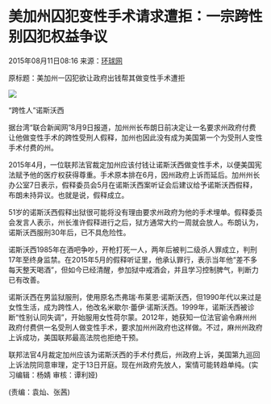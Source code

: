 # 美加州囚犯变性手术请求遭拒：一宗跨性别囚犯权益争议

2015年08月11日08:16  来源：[环球网](http://www.huanqiu.com/)

原标题：美加州一囚犯欲让政府出钱帮其做变性手术遭拒

![](http://www.people.com.cn/mediafile/pic/20150810/43/17465534064706562691.jpg)

“跨性人”诺斯沃西

据台湾“联合新闻网”8月9日报道，加州州长布朗日前决定让一名要求州政府付费让他做变性手术的跨性受刑人假释，加州也因此没有成为美国第一个为受刑人变性手术付费的州。

2015年4月，一位联邦法官裁定加州应该付钱让诺斯沃西做变性手术，以便美国宪法赋予他的医疗权获得尊重。手术原本排在6月，因州政府上诉而延后。加州州长办公室7日表示，假释委员会5月在诺斯沃西案听证会后建议给予诺斯沃西假释，布朗未持异议。也就是说，假释成立。

51岁的诺斯沃西假释出狱很可能将没有理由要求州政府为他的手术埋单。假释委员会发言人表示，州长淮许假释进行之后，狱方通常大约一周就会放人。布朗认为，诺斯沃西服刑30年后，已不具危险性。

诺斯沃西1985年在酒吧争吵，开枪打死一人，两年后被判二级杀人罪成立，判刑17年至终身监禁。在2015年5月的假释听证里，他承认罪行，表示当年他“差不多每天整天喝酒”，但如今已经清醒，参加狱中戒酒会，并且学习控制脾气，判断力已有改善。

诺斯沃西在男监狱服刑，使用原名杰弗瑞·布莱恩·诺斯沃西，但1990年代以来过是女性生活，成为跨性人，他改名米歇尔·蕾伊·诺斯沃西。1999年，诺斯沃西被诊断“性别认同失调”，开始服用女性荷尔蒙。2012年，她获知一位法官谕令麻州州政府付费供一名受刑人做变性手术，要求加州州政府也这样做。不过，麻州州政府上诉成功，美国联邦最高法院也拒绝干预。

联邦法官4月裁定加州应该为诺斯沃西的手术付费后，州政府上诉，美国第九巡回上诉法院同意审理，定于13日开庭。现在州政府先放人，案情可能转趋单纯。(实习编辑：杨婧 审核：谭利娅)

(责编：袁灿、张茜)
